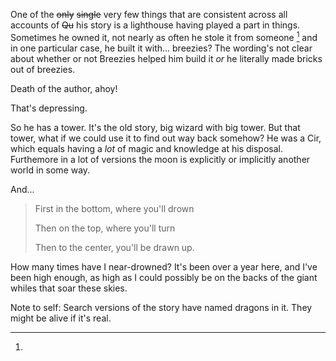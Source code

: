 One of the ~~only~~ ~~single~~ very few things that are consistent across all accounts of ~~Qu~~ his story is a lighthouse having played a part in things. Sometimes he owned it, not nearly as often he stole it from someone [^dragon] and in one particular case, he built it with... breezies? The wording's not clear about whether or not Breezies helped him build it *or* he literally made bricks out of breezies.

Death of the author, ahoy!

That's depressing.

So he has a tower. It's the old story, big wizard with big tower.  But that tower, what if we could use it to find out way back somehow? He was a Cir, which equals having a *lot* of magic and knowledge at his disposal. Furthemore in a lot of versions the moon is explicitly or implicitly another world in some way.

And...

> First in the bottom, where you'll drown
> 
> Then on the top, where you'll turn
> 
> Then to the center, you'll be drawn up. 

How many times have I near-drowned? It's been over a year here, and I've been high enough, as high as I could possibly be on the backs of the giant whiles that soar these skies.


[^dragon]:
Note to self: Search versions of the story have named dragons in it. They might be alive if it's real.

